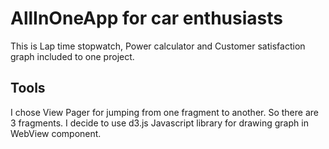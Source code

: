 AllInOneApp for car enthusiasts
===================

This is Lap time stopwatch, Power calculator and Customer satisfaction graph included to one project.

Tools
-------------

I chose View Pager for jumping from one fragment to another. So there are 3 fragments. I decide to use d3.js Javascript library for drawing graph in WebView component.
